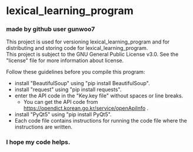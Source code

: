 # lexical_learning_program
### made by github user gunwoo7
This project is used for versioning lexical_learning_program and for distributing and storing code for lexical_learning_program.  
This project is subject to the GNU General Public License v3.0. See the "license" file for more information about license.

Follow these guidelines before you compile this program:  
+ install "BeautifulSoup" using "pip install BeautifulSoup".  
+ install "request" using "pip install requests".  
+ enter the API code in the "Key.key file" without spaces or line breaks.  
  - You can get the API code from https://opendict.korean.go.kr/service/openApiInfo .
+ install "PyQt5" using "pip install PyQt5".
+ Each code file contains instructions for running the code file where the instructions are written.

### I hope my code helps.
